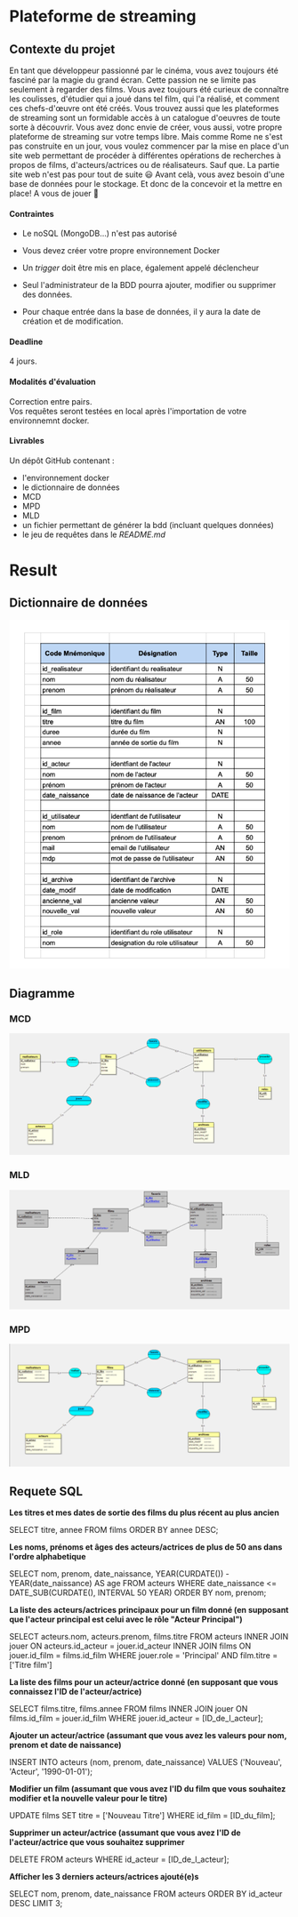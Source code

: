 # Plateforme de streaming
## Contexte du projet
En tant que développeur passionné par le cinéma, vous avez toujours été fasciné par la magie du grand écran. Cette passion ne se limite pas seulement à regarder des films. Vous avez toujours été curieux de connaître les coulisses, d'étudier qui a joué dans tel film, qui l'a réalisé, et comment ces chefs-d'œuvre ont été créés. Vous trouvez aussi que les plateformes de streaming sont un formidable accès à un catalogue d'oeuvres de toute sorte à découvrir.
Vous avez donc envie de créer, vous aussi, votre propre plateforme de streaming sur votre temps libre.
Mais comme Rome ne s'est pas construite en un jour, vous voulez commencer par la mise en place d'un site web permettant de procéder à différentes opérations de recherches à propos de films, d'acteurs/actrices ou de réalisateurs.
Sauf que. La partie site web n'est pas pour tout de suite 😃
Avant celà, vous avez besoin d'une base de données pour le stockage. Et donc de la concevoir et la mettre en place!
A vous de jouer 🙂
​
#### Contraintes
- Le noSQL (MongoDB...) n'est pas autorisé
- Vous devez créer votre propre environnement Docker
- Un *trigger* doit être mis en place, également appelé déclencheur

- Seul l'administrateur de la BDD pourra ajouter, modifier ou supprimer des données. 
- Pour chaque entrée dans la base de données, il y aura la date de création et de modification.

#### Deadline
4 jours.

#### Modalités d'évaluation
Correction entre pairs.  
Vos requêtes seront testées en local après l'importation de votre environnemnt docker.

#### Livrables
Un dépôt GitHub contenant :
- l'environnement docker
- le dictionnaire de données
- MCD
- MPD
- MLD
- un fichier permettant de générer la bdd (incluant quelques données)
- le jeu de requêtes dans le *README.md*

# Result

## Dictionnaire de données
![img_png](./Conception/dictionnaire_de_donnees.png)

## Diagramme 

### MCD 

![img_mcd](./Conception/MCD.png)

### MLD 

![img_mld](./Conception/MLD.png)

### MPD 

![img_mpd](./Conception/MPD.png)

## Requete SQL 

**Les titres et mes dates de sortie des films du plus récent au plus ancien**

SELECT titre, annee FROM films ORDER BY annee DESC;

**Les noms, prénoms et âges des acteurs/actrices de plus de 50 ans dans l'ordre alphabetique**

SELECT nom, prenom, date_naissance, 
    YEAR(CURDATE()) - YEAR(date_naissance) AS age 
FROM acteurs
WHERE date_naissance <= DATE_SUB(CURDATE(), INTERVAL 50 YEAR)
ORDER BY nom, prenom;

**La liste des acteurs/actrices principaux pour un film donné (en supposant que l'acteur principal est celui avec le rôle "Acteur Principal")**

SELECT acteurs.nom, acteurs.prenom, films.titre
FROM acteurs
INNER JOIN jouer ON acteurs.id_acteur = jouer.id_acteur
INNER JOIN films ON jouer.id_film = films.id_film
WHERE jouer.role = 'Principal'
AND film.titre = ['Titre film']

**La liste des films pour un acteur/actrice donné (en supposant que vous connaissez l'ID de l'acteur/actrice)**

SELECT films.titre, films.annee
FROM films
INNER JOIN jouer ON films.id_film = jouer.id_film
WHERE jouer.id_acteur = [ID_de_l_acteur];

**Ajouter un acteur/actrice (assumant que vous avez les valeurs pour nom, prenom et date de naissance)**

INSERT INTO acteurs (nom, prenom, date_naissance)
VALUES ('Nouveau', 'Acteur', '1990-01-01');

**Modifier un film (assumant que vous avez l'ID du film que vous souhaitez modifier et la nouvelle valeur pour le titre)**

UPDATE films
SET titre = ['Nouveau Titre']
WHERE id_film = [ID_du_film];

**Supprimer un acteur/actrice (assumant que vous avez l'ID de l'acteur/actrice que vous souhaitez supprimer**

DELETE FROM acteurs
WHERE id_acteur = [ID_de_l_acteur];

**Afficher les 3 derniers acteurs/actrices ajouté(e)s**

SELECT nom, prenom, date_naissance
FROM acteurs
ORDER BY id_acteur DESC
LIMIT 3;